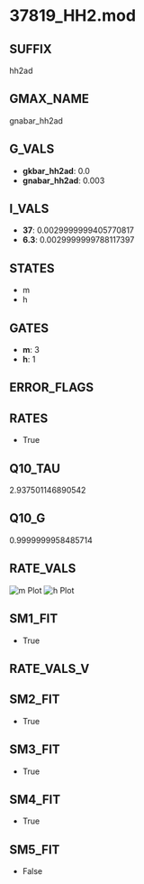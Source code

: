 # 37819_HH2.mod

## SUFFIX

hh2ad

## GMAX_NAME

gnabar_hh2ad

## G_VALS

- **gkbar_hh2ad**: 0.0
- **gnabar_hh2ad**: 0.003

## I_VALS

- **37**: 0.0029999999405770817
- **6.3**: 0.0029999999788117397

## STATES

- m
- h

## GATES

- **m**: 3
- **h**: 1

## ERROR_FLAGS


## RATES

- True

## Q10_TAU

2.937501146890542

## Q10_G

0.9999999958485714

## RATE_VALS

![m Plot](/Users/pbozelos/Dropbox/icg-Chai-Panos/supermodels/output_markdown_files/Na/37819_HH2.mod/images/m.png)
![h Plot](/Users/pbozelos/Dropbox/icg-Chai-Panos/supermodels/output_markdown_files/Na/37819_HH2.mod/images/h.png)

## SM1_FIT

- True

## RATE_VALS_V

## SM2_FIT

- True

## SM3_FIT

- True

## SM4_FIT

- True

## SM5_FIT

- False

